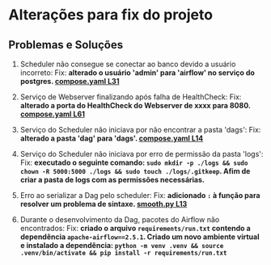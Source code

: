 # Alterações para fix do projeto

## Problemas e Soluções

1. Scheduler não consegue se conectar ao banco devido a usuário incorreto:
    Fix: **alterado o usuário 'admin' para 'airflow' no serviço do postgres. [compose.yaml L31](compose.yaml)**

2. Serviço de Webserver finalizando após falha de HealthCheck:
    Fix: **alterado a porta do HealthCheck do Webserver de xxxx para 8080. [compose.yaml L61](compose.yaml)**

3. Serviço do Scheduler não iniciava por não encontrar a pasta 'dags':
    Fix: **alterado a pasta 'dag' para 'dags'. [compose.yaml L14](compose.yaml)**

4. Serviço do Scheduler não iniciava por erro de permissão da pasta 'logs':
    Fix: **executado o seguinte comando: `sudo mkdir -p ./logs && sudo chown -R 5000:5000 ./logs && sudo touch ./logs/.gitkeep`. Afim de criar a pasta de logs com as permissões necessárias.**

5. Erro ao serializar a Dag pelo scheduler:
    Fix: **adicionado `:` à função para resolver um problema de sintaxe. [smooth.py L13](dags/smooth.py)**

6. Durante o desenvolvimento da Dag, pacotes do Airflow não encontrados:
    Fix: **criado o arquivo `requirements/run.txt` contendo a dependência `apache-airflow==2.5.1`.
      Criado um novo ambiente virtual e instalado a dependência: `python -m venv .venv && source .venv/bin/activate && pip install -r requirements/run.txt`**
